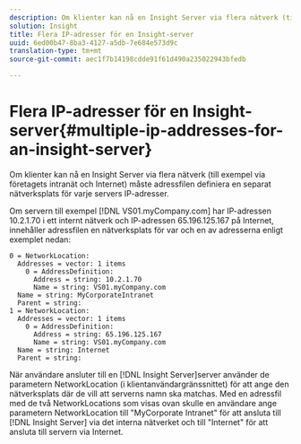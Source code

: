 ```yaml
---
description: Om klienter kan nå en Insight Server via flera nätverk (till exempel via företagets intranät och Internet) måste adressfilen definiera en separat nätverksplats för varje servers IP-adresser.
solution: Insight
title: Flera IP-adresser för en Insight-server
uuid: 6ed00b47-8ba3-4127-a5db-7e684e573d9c
translation-type: tm+mt
source-git-commit: aec1f7b14198cdde91f61d490a235022943bfedb

---
```



# Flera IP-adresser för en Insight-server{#multiple-ip-addresses-for-an-insight-server}

Om klienter kan nå en Insight Server via flera nätverk (till exempel via företagets intranät och Internet) måste adressfilen definiera en separat nätverksplats för varje servers IP-adresser.

Om servern till exempel [!DNL VS01.myCompany.com] har IP-adressen 10.2.1.70 i ett internt nätverk och IP-adressen 65.196.125.167 på Internet, innehåller adressfilen en nätverksplats för var och en av adresserna enligt exemplet nedan:

```
0 = NetworkLocation: 
  Addresses = vector: 1 items
    0 = AddressDefinition: 
      Address = string: 10.2.1.70
      Name = string: VS01.myCompany.com
  Name = string: MyCorporateIntranet
  Parent = string: 
1 = NetworkLocation: 
  Addresses = vector: 1 items
    0 = AddressDefinition: 
      Address = string: 65.196.125.167
      Name = string: VS01.myCompany.com
  Name = string: Internet
  Parent = string:
```

När användare ansluter till en [!DNL Insight Server]server använder de parametern NetworkLocation (i klientanvändargränssnittet) för att ange den nätverksplats där de vill att serverns namn ska matchas. Med en adressfil med de två NetworkLocations som visas ovan skulle en användare ange parametern NetworkLocation till &quot;MyCorporate Intranet&quot; för att ansluta till [!DNL Insight Server] via det interna nätverket och till &quot;Internet&quot; för att ansluta till servern via Internet.
